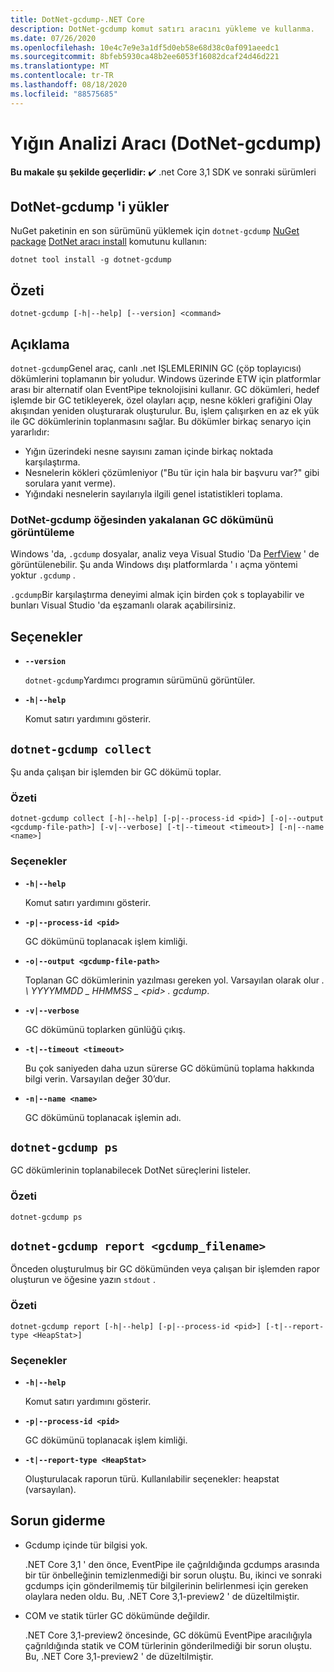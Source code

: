 ```yaml
---
title: DotNet-gcdump-.NET Core
description: DotNet-gcdump komut satırı aracını yükleme ve kullanma.
ms.date: 07/26/2020
ms.openlocfilehash: 10e4c7e9e3a1df5d0eb58e68d38c0af091aeedc1
ms.sourcegitcommit: 8bfeb5930ca48b2ee6053f16082dcaf24d46d221
ms.translationtype: MT
ms.contentlocale: tr-TR
ms.lasthandoff: 08/18/2020
ms.locfileid: "88575685"
---
```

# <a name="heap-analysis-tool-dotnet-gcdump"></a>Yığın Analizi Aracı (DotNet-gcdump)

**Bu makale şu şekilde geçerlidir:** ✔️ .net Core 3,1 SDK ve sonraki sürümleri

## <a name="install-dotnet-gcdump"></a>DotNet-gcdump 'i yükler

NuGet paketinin en son sürümünü yüklemek için `dotnet-gcdump` [NuGet package](https://www.nuget.org/packages/dotnet-gcdump) [DotNet aracı install](../tools/dotnet-tool-install.md) komutunu kullanın:

```dotnetcli
dotnet tool install -g dotnet-gcdump
```

## <a name="synopsis"></a>Özeti

```console
dotnet-gcdump [-h|--help] [--version] <command>
```

## <a name="description"></a>Açıklama

`dotnet-gcdump`Genel araç, canlı .net IŞLEMLERININ GC (çöp toplayıcısı) dökümlerini toplamanın bir yoludur. Windows üzerinde ETW için platformlar arası bir alternatif olan EventPipe teknolojisini kullanır. GC dökümleri, hedef işlemde bir GC tetikleyerek, özel olayları açıp, nesne kökleri grafiğini Olay akışından yeniden oluşturarak oluşturulur. Bu, işlem çalışırken en az ek yük ile GC dökümlerinin toplanmasını sağlar. Bu dökümler birkaç senaryo için yararlıdır:

- Yığın üzerindeki nesne sayısını zaman içinde birkaç noktada karşılaştırma.
- Nesnelerin kökleri çözümleniyor ("Bu tür için hala bir başvuru var?" gibi sorulara yanıt verme).
- Yığındaki nesnelerin sayılarıyla ilgili genel istatistikleri toplama.

### <a name="view-the-gc-dump-captured-from-dotnet-gcdump"></a>DotNet-gcdump öğesinden yakalanan GC dökümünü görüntüleme

Windows 'da, `.gcdump` dosyalar, analiz veya Visual Studio 'Da [PerfView](https://github.com/microsoft/perfview) ' de görüntülenebilir. Şu anda Windows dışı platformlarda ' ı açma yöntemi yoktur `.gcdump` .

`.gcdump`Bir karşılaştırma deneyimi almak için birden çok s toplayabilir ve bunları Visual Studio 'da eşzamanlı olarak açabilirsiniz.

## <a name="options"></a>Seçenekler

- **`--version`**

  `dotnet-gcdump`Yardımcı programın sürümünü görüntüler.

- **`-h|--help`**

  Komut satırı yardımını gösterir.

## `dotnet-gcdump collect`

Şu anda çalışan bir işlemden bir GC dökümü toplar.

### <a name="synopsis"></a>Özeti

```console
dotnet-gcdump collect [-h|--help] [-p|--process-id <pid>] [-o|--output <gcdump-file-path>] [-v|--verbose] [-t|--timeout <timeout>] [-n|--name <name>]
```

### <a name="options"></a>Seçenekler

- **`-h|--help`**

  Komut satırı yardımını gösterir.

- **`-p|--process-id <pid>`**

  GC dökümünü toplanacak işlem kimliği.

- **`-o|--output <gcdump-file-path>`**

  Toplanan GC dökümlerinin yazılması gereken yol. Varsayılan olarak olur *. \\ YYYYMMDD \_ HHMMSS \_ \<pid> . gcdump*.

- **`-v|--verbose`**

  GC dökümünü toplarken günlüğü çıkış.

- **`-t|--timeout <timeout>`**

  Bu çok saniyeden daha uzun sürerse GC dökümünü toplama hakkında bilgi verin. Varsayılan değer 30’dur.

- **`-n|--name <name>`**

  GC dökümünü toplanacak işlemin adı.

## `dotnet-gcdump ps`

GC dökümlerinin toplanabilecek DotNet süreçlerini listeler.

### <a name="synopsis"></a>Özeti

```console
dotnet-gcdump ps
```

## `dotnet-gcdump report <gcdump_filename>`

Önceden oluşturulmuş bir GC dökümünden veya çalışan bir işlemden rapor oluşturun ve öğesine yazın `stdout` .

### <a name="synopsis"></a>Özeti

```console
dotnet-gcdump report [-h|--help] [-p|--process-id <pid>] [-t|--report-type <HeapStat>]
```

### <a name="options"></a>Seçenekler

- **`-h|--help`**

  Komut satırı yardımını gösterir.

- **`-p|--process-id <pid>`**

  GC dökümünü toplanacak işlem kimliği.

- **`-t|--report-type <HeapStat>`**

  Oluşturulacak raporun türü. Kullanılabilir seçenekler: heapstat (varsayılan).

## <a name="troubleshoot"></a>Sorun giderme

- Gcdump içinde tür bilgisi yok.

   .NET Core 3,1 ' den önce, EventPipe ile çağrıldığında gcdumps arasında bir tür önbelleğinin temizlenmediği bir sorun oluştu. Bu, ikinci ve sonraki gcdumps için gönderilmemiş tür bilgilerinin belirlenmesi için gereken olaylara neden oldu. Bu, .NET Core 3,1-preview2 ' de düzeltilmiştir.

- COM ve statik türler GC dökümünde değildir.

   .NET Core 3,1-preview2 öncesinde, GC dökümü EventPipe aracılığıyla çağrıldığında statik ve COM türlerinin gönderilmediği bir sorun oluştu. Bu, .NET Core 3,1-preview2 ' de düzeltilmiştir.
